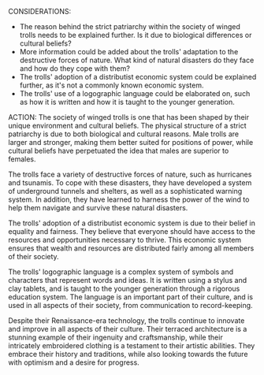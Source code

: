 CONSIDERATIONS:
- The reason behind the strict patriarchy within the society of winged trolls needs to be explained further. Is it due to biological differences or cultural beliefs?
- More information could be added about the trolls' adaptation to the destructive forces of nature. What kind of natural disasters do they face and how do they cope with them?
- The trolls' adoption of a distributist economic system could be explained further, as it's not a commonly known economic system.
- The trolls' use of a logographic language could be elaborated on, such as how it is written and how it is taught to the younger generation.

ACTION:
The society of winged trolls is one that has been shaped by their unique environment and cultural beliefs. The physical structure of a strict patriarchy is due to both biological and cultural reasons. Male trolls are larger and stronger, making them better suited for positions of power, while cultural beliefs have perpetuated the idea that males are superior to females.

The trolls face a variety of destructive forces of nature, such as hurricanes and tsunamis. To cope with these disasters, they have developed a system of underground tunnels and shelters, as well as a sophisticated warning system. In addition, they have learned to harness the power of the wind to help them navigate and survive these natural disasters.

The trolls' adoption of a distributist economic system is due to their belief in equality and fairness. They believe that everyone should have access to the resources and opportunities necessary to thrive. This economic system ensures that wealth and resources are distributed fairly among all members of their society.

The trolls' logographic language is a complex system of symbols and characters that represent words and ideas. It is written using a stylus and clay tablets, and is taught to the younger generation through a rigorous education system. The language is an important part of their culture, and is used in all aspects of their society, from communication to record-keeping.

Despite their Renaissance-era technology, the trolls continue to innovate and improve in all aspects of their culture. Their terraced architecture is a stunning example of their ingenuity and craftsmanship, while their intricately embroidered clothing is a testament to their artistic abilities. They embrace their history and traditions, while also looking towards the future with optimism and a desire for progress.